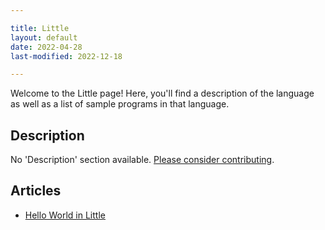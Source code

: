 ```yaml
---

title: Little
layout: default
date: 2022-04-28
last-modified: 2022-12-18

---
```


Welcome to the Little page! Here, you'll find a description of the language as well as a list of sample programs in that language.

## Description

No 'Description' section available. [Please consider contributing](https://github.com/TheRenegadeCoder/sample-programs-website).

## Articles

- [Hello World in Little](https://sampleprograms.io/projects/hello-world/little)